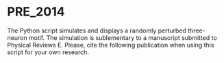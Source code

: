 PRE_2014
========

The Python script simulates and displays a randomly perturbed three-neuron motif.  The simulation is sublementary to a manuscript submitted to Physical Reviews E.  Please, cite the following publication when using this script for your own research.
